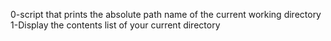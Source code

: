 0-script that prints the absolute path name of the current working directory
1-Display the contents list of your current directory
